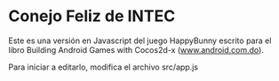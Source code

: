 # Conejo Feliz de INTEC
Este es una versión en Javascript del juego HappyBunny escrito para el libro Building Android Games with Cocos2d-x (www.android.com.do).

Para iniciar a editarlo, modifica el archivo src/app.js